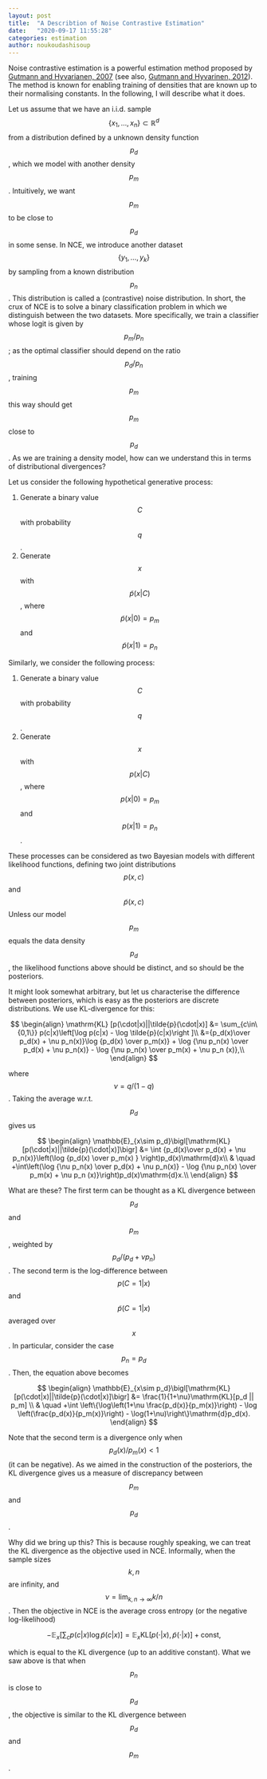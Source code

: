 ```yaml
---
layout: post
title:  "A Describtion of Noise Contrastive Estimation"
date:   "2020-09-17 11:55:28"
categories: estimation
author: noukoudashisoup
---
```

Noise contrastive estimation is a powerful estimation method proposed by [Gutmann and Hyvarianen, 2007][Gutmann07] (see also, [Gutmann and Hyvarinen, 2012][Gutmann12]).
The method is known for enabling training of densities that are known up to their normalising constants.
In the following, I will describe what it does.

Let us assume that we have an i.i.d. sample $$\{x_1,\dots, x_n\}\subset \mathbb{R}^d$$ from a distribution defined by a unknown density function $$p_d$$, which we model with another density $$p_m$$.
Intuitively, we want $$p_m$$ to be close to $$p_d$$ in some sense.
In NCE, we introduce another dataset $$\{y_1,\dots, y_k\}$$ by sampling from a known distribution $$p_n$$.
This distribution is called a (contrastive) noise distribution. 
In short, the crux of NCE is to solve a binary classification problem in which we distinguish between the two datasets. More specifically, we train a classifier whose logit is given by $$p_m/p_n$$; as the optimal classifier should depend on the ratio $$p_d/p_n$$, training $$p_m$$ this way should get $$p_m$$ close to $$p_d$$.
As we are training a density model, how can we understand this in terms of distributional divergences?

Let us consider the following hypothetical generative process:

1. Generate a binary value $$C$$ with probability $$q$$.
2. Generate $$x$$ with $$\tilde{p}(x\rvert C)$$, where $$\tilde{p}(x\rvert0)=p_m$$ and $$\tilde{p}(x\rvert1)=p_n$$

Similarly, we consider the following process:

1. Generate a binary value $$C$$ with probability $$q$$.
2. Generate $$x$$ with $$p(x\rvert C)$$, where $$p(x\rvert 0)=p_m$$ and $$p(x\rvert 1)=p_n$$.

These processes can be considered as two Bayesian models with different likelihood functions, defining two joint distributions $$p(x,c)$$ and $$\tilde{p}(x,c)$$
Unless our model $$p_m$$ equals the data density $$p_d$$, the likelihood functions above should be distinct, and so should be the posteriors.

It might look somewhat arbitrary, but let us characterise the difference between posteriors, which is easy as the posteriors are discrete distributions.
We use KL-divergence for this:

$$
\begin{align}
\mathrm{KL} [p(\cdot|x)||\tilde{p}(\cdot|x)] &= \sum_{c\in\{0,1\}} p(c|x)\left[\log p(c|x) - \log \tilde{p}(c|x)\right ]\\
&={p_d(x)\over p_d(x) + \nu p_n(x)}\log {p_d(x) \over p_m(x)} + \log {\nu p_n(x) \over p_d(x) + \nu p_n(x)} - \log {\nu p_n(x) \over p_m(x) + \nu p_n (x)},\\
\end{align}
$$

where $$\nu=q/(1-q)$$. Taking the average w.r.t. $$p_d$$ gives us 

$$
\begin{align}
\mathbb{E}_{x\sim p_d}\bigl[\mathrm{KL} [p(\cdot|x)||\tilde{p}(\cdot|x)]\bigr] &= 
\int {p_d(x)\over p_d(x) + \nu p_n(x)}\left(\log {p_d(x) \over p_m(x) } \right)p_d(x)\mathrm{d}x\\
& \quad +\int\left(\log {\nu p_n(x) \over p_d(x) + \nu p_n(x)} - \log {\nu p_n(x) \over p_m(x) + \nu p_n (x)}\right)p_d(x)\mathrm{d}x.\\
\end{align}
$$

What are these? The first term can be thought as a KL divergence between $$p_d$$ and $$p_m$$, weighted by $$p_d/(p_d+\nu p_n)$$.
The second term is the log-difference between $$p(C=1|x)$$ and $$\tilde{p}(C=1|x)$$ averaged over $$x$$.
In particular, consider the case $$p_n=p_d$$. Then, the equation above becomes

$$
\begin{align}
\mathbb{E}_{x\sim p_d}\bigl[\mathrm{KL} [p(\cdot|x)||\tilde{p}(\cdot|x)]\bigr] &= 
\frac{1}{1+\nu}\mathrm{KL}[p_d || p_m] \\
& \quad +\int \left\{\log\left(1+\nu \frac{p_d(x)}{p_m(x)}\right) - \log \left(\frac{p_d(x)}{p_m(x)}\right) - \log(1+\nu)\right\}\mathrm{d}p_d(x).
\end{align}
$$

Note that the second term is a divergence only when $$p_d(x)/p_m(x)<1$$ (it can be negative).
As we aimed in the construction of the posteriors, the KL divergence gives us a measure of discrepancy between $$p_m$$ and $$p_d$$.

Why did we bring up this? This is because roughly speaking, we can treat the KL divergence as the objective used in NCE. 
Informally, when the sample sizes $$k,n$$ are infinity, and $$\nu = \lim_{k,n\to \infty} k/n$$.
Then the objective in NCE is the average cross entropy (or the negative log-likelihood)

$$
-\mathbb{E}_{x} \left[\sum_c p(c|x) \log \tilde{p}(c|x)\right] = \mathbb{E}_x\mathrm{KL}[p(\cdot|x), \tilde{p}(\cdot|x)] + \mathrm{const}, 
$$

which is equal to the KL divergence (up to an additive constant).
What we saw above is that when $$p_n$$ is close to $$p_d$$, the objective is similar to the KL divergence between $$p_d$$ and $$p_m$$. 

[Gutmann07]: http://proceedings.mlr.press/v9/gutmann10a/gutmann10a.pdf
[Gutmann12]: https://www.jmlr.org/papers/volume13/gutmann12a/gutmann12a.pdf